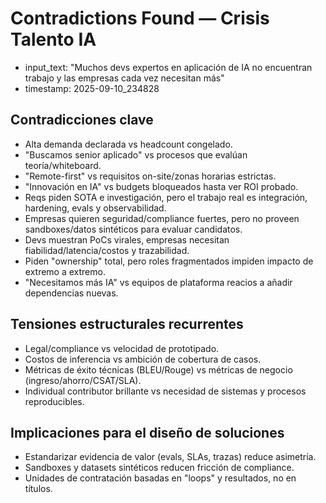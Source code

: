 # Contradictions Found — Crisis Talento IA

- input_text: "Muchos devs expertos en aplicación de IA no encuentran trabajo y las empresas cada vez necesitan más"
- timestamp: 2025-09-10_234828

## Contradicciones clave

- Alta demanda declarada vs headcount congelado.
- "Buscamos senior aplicado" vs procesos que evalúan teoría/whiteboard.
- "Remote-first" vs requisitos on-site/zonas horarias estrictas.
- "Innovación en IA" vs budgets bloqueados hasta ver ROI probado.
- Reqs piden SOTA e investigación, pero el trabajo real es integración, hardening, evals y observabilidad.
- Empresas quieren seguridad/compliance fuertes, pero no proveen sandboxes/datos sintéticos para evaluar candidatos.
- Devs muestran PoCs virales, empresas necesitan fiabilidad/latencia/costos y trazabilidad.
- Piden "ownership" total, pero roles fragmentados impiden impacto de extremo a extremo.
- "Necesitamos más IA" vs equipos de plataforma reacios a añadir dependencias nuevas.

## Tensiones estructurales recurrentes

- Legal/compliance vs velocidad de prototipado.
- Costos de inferencia vs ambición de cobertura de casos.
- Métricas de éxito técnicas (BLEU/Rouge) vs métricas de negocio (ingreso/ahorro/CSAT/SLA).
- Individual contributor brillante vs necesidad de sistemas y procesos reproducibles.

## Implicaciones para el diseño de soluciones

- Estandarizar evidencia de valor (evals, SLAs, trazas) reduce asimetría.
- Sandboxes y datasets sintéticos reducen fricción de compliance.
- Unidades de contratación basadas en "loops" y resultados, no en títulos.
